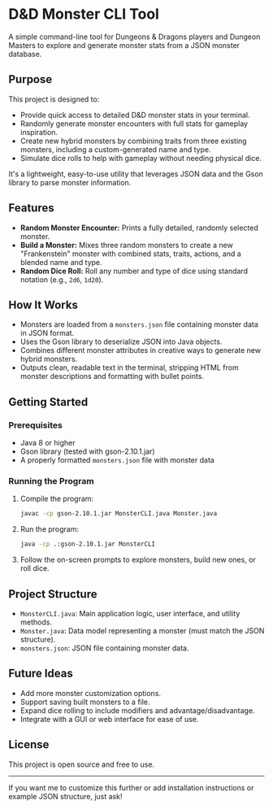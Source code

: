 # D\&D Monster CLI Tool

A simple command-line tool for Dungeons & Dragons players and Dungeon Masters to explore and generate monster stats from a JSON monster database.

## Purpose

This project is designed to:

* Provide quick access to detailed D\&D monster stats in your terminal.
* Randomly generate monster encounters with full stats for gameplay inspiration.
* Create new hybrid monsters by combining traits from three existing monsters, including a custom-generated name and type.
* Simulate dice rolls to help with gameplay without needing physical dice.

It's a lightweight, easy-to-use utility that leverages JSON data and the Gson library to parse monster information.

## Features

* **Random Monster Encounter:** Prints a fully detailed, randomly selected monster.
* **Build a Monster:** Mixes three random monsters to create a new "Frankenstein" monster with combined stats, traits, actions, and a blended name and type.
* **Random Dice Roll:** Roll any number and type of dice using standard notation (e.g., `2d6`, `1d20`).

## How It Works

* Monsters are loaded from a `monsters.json` file containing monster data in JSON format.
* Uses the Gson library to deserialize JSON into Java objects.
* Combines different monster attributes in creative ways to generate new hybrid monsters.
* Outputs clean, readable text in the terminal, stripping HTML from monster descriptions and formatting with bullet points.

## Getting Started

### Prerequisites

* Java 8 or higher
* Gson library (tested with gson-2.10.1.jar)
* A properly formatted `monsters.json` file with monster data

### Running the Program

1. Compile the program:

   ```bash
   javac -cp gson-2.10.1.jar MonsterCLI.java Monster.java
   ```

2. Run the program:

   ```bash
   java -cp .:gson-2.10.1.jar MonsterCLI
   ```

3. Follow the on-screen prompts to explore monsters, build new ones, or roll dice.

## Project Structure

* `MonsterCLI.java`: Main application logic, user interface, and utility methods.
* `Monster.java`: Data model representing a monster (must match the JSON structure).
* `monsters.json`: JSON file containing monster data.

## Future Ideas

* Add more monster customization options.
* Support saving built monsters to a file.
* Expand dice rolling to include modifiers and advantage/disadvantage.
* Integrate with a GUI or web interface for ease of use.

## License

This project is open source and free to use.

---

If you want me to customize this further or add installation instructions or example JSON structure, just ask!
